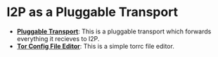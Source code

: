 # I2P as a Pluggable Transport

- **[Pluggable Transport](/i2p-pt)**: This is a pluggable transport which forwards
everything it recieves to I2P.
- **[Tor Config File Editor](/torrc)**: This is a simple torrc file editor.
